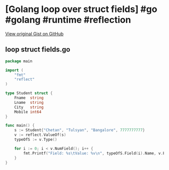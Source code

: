 # [Golang loop over struct fields] #go #golang #runtime #reflection

[View original Gist on GitHub](https://gist.github.com/Integralist/8dd5fee7c884aa2a1bf709de37108e19)

## loop struct fields.go

```go
package main

import (
	"fmt"
	"reflect"
)

type Student struct {
	Fname  string
	Lname  string
	City   string
	Mobile int64
}

func main() {
	s := Student{"Chetan", "Tulsyan", "Bangalore", 7777777777}
	v := reflect.ValueOf(s)
	typeOfS := v.Type()

	for i := 0; i < v.NumField(); i++ {
		fmt.Printf("Field: %s\tValue: %v\n", typeOfS.Field(i).Name, v.Field(i).Interface())
	}
}
```

